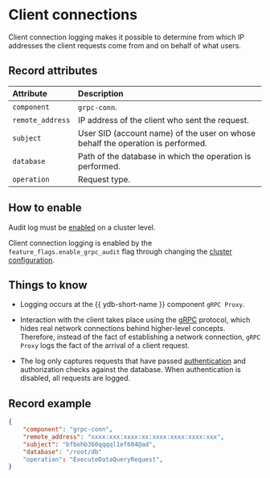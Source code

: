 # Client connections

Client connection logging makes it possible to determine from which IP addresses the client requests come from and on behalf of what users.

## Record attributes

| __Attribute__ | __Description__ |
|:----|:----|
| `component` | `grpc-conn`. |
| `remote_address` | IP address of the client who sent the request. |
| `subject` | User SID (account name) of the user on whose behalf the operation is performed. |
| `database` | Path of the database in which the operation is performed. |
| `operation` | Request type. |

## How to enable

Audit log must be [enabled](audit-log.md#enabling-audit-log) on a cluster level.

Client connection logging is enabled by the `feature_flags.enable_grpc_audit` flag through changing the [cluster configuration](../maintenance/manual/config-overview.md).

[//]: # (TODO: add link to a feature-flags section, not exist atm)

## Things to know

[//]: # (TODO: add a variable for links to the glossary)
- Logging occurs at the {{ ydb-short-name }} component `gRPC Proxy`.

- Interaction with the client takes place using the [gRPC](https://grpc.io/) protocol, which hides real network connections behind higher-level concepts. Therefore, instead of the fact of establishing a network connection, `gRPC Proxy` logs the fact of the arrival of a client request.

- The log only captures requests that have passed [authentication](../deploy/configuration/config#auth) and authorization checks against the database. When authentication is disabled, all requests are logged.

## Record example

```json
{
    "component": "grpc-conn",
    "remote_address": "xxxx:xxx:xxxx:xx:xxxx:xxxx:xxxx:xxx",
    "subject": "bfbohb360qqqql1ef604@ad",
    "database": "/root/db"
    "operation": "ExecuteDataQueryRequest",
}
```
